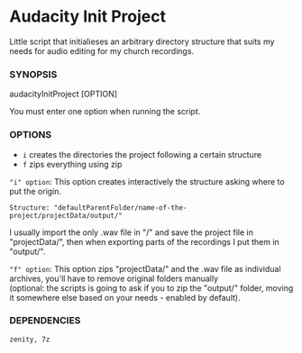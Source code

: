 # Audacity Init Project
Little script that initialieses an arbitrary directory structure that suits my needs for audio editing for my church recordings.

### SYNOPSIS <br />
audacityInitProject [OPTION]  <br />

You must enter one option when running the script.

### OPTIONS <br />
- `i` creates the directories the project following a certain structure
- `f` zips everything using zip

`"i" option`:
This option creates interactively the structure asking where to put the origin. <br />
```
Structure: "defaultParentFolder/name-of-the-project/projectData/output/"
```
I usually import the only .wav file in "<name-of-the-project>/" and save the project file in "projectData/", then when exporting parts of the recordings I put them in "output/".

`"f" option`:
This option zips "projectData/" and the .wav file as individual archives, you'll have to remove original folders manually <br />
(optional: the scripts is going to ask if you to zip the "output/" folder, moving it somewhere else based on your needs - enabled by default).

### DEPENDENCIES
```
zenity, 7z
```